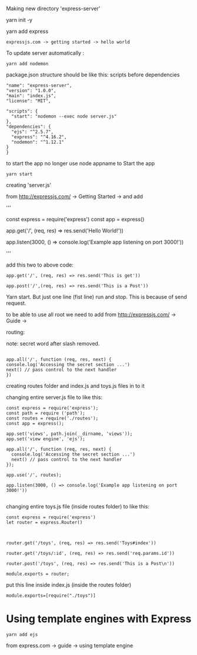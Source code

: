 Making new directory 'express-server'

yarn init -y

yarn add express

```
expressjs.com -> getting started -> hello world

```
To update server automatically :

```
yarn add nodemon

```
package.json structure should be like this: scripts before dependencies

```
"name": "express-server",
"version": "1.0.0",
"main": "index.js",
"license": "MIT",

"scripts": {
  "start": "nodemon --exec node server.js"
},
"dependencies": {
  "ejs": "^2.5.7",
  "express": "^4.16.2",
  "nodemon": "^1.12.1"
}
}
```

to start the app no longer use node appname to Start the app

  ```
  yarn start

  ```
  creating 'server.js'

  from http://expressjs.com/ -> Getting Started -> and add

  '''

  const express = require('express')
  const app = express()

  app.get('/', (req, res) => res.send('Hello World!'))

  app.listen(3000, () => console.log('Example app listening on port 3000!'))

  '''

  add this two to above code:

  ```
  app.get('/', (req, res) => res.send('This is get'))

  app.post('/',(req, res) => res.send('This is a Post'))

  ```

  Yarn start. But just one line (fist line) run and stop. This is because of send request.

  to be able to use all root we need to add from http://expressjs.com/ -> Guide ->

  routing:

  note: secret word after slash removed.

  ```

  app.all('/', function (req, res, next) {
  console.log('Accessing the secret section ...')
  next() // pass control to the next handler
  })

  ```
creating routes folder and index.js and toys.js files in to it

changing entire server.js file to like this:

```
const express = require('express');
const path = require ('path');
const routes = require('./routes');
const app = express();

app.set('views', path.join(__dirname, 'views'));
app.set('view engine', 'ejs');

app.all('/', function (req, res, next) {
  console.log('Accessing the secret section ...')
  next() // pass control to the next handler
});

app.use('/', routes);

app.listen(3000, () => console.log('Example app listening on port 3000!'))


```
changing entire toys.js file (inside routes folder) to like this:

```
const express = require('express')
let router = express.Router()



router.get('/toys', (req, res) => res.send('Toys#index'))

router.get('/toys/:id', (req, res) => res.send('req.params.id'))

router.post('/toys', (req, res) => res.send('This is a Post\n'))

module.exports = router;

```

put this line inside index.js (inside the routes folder)

```
module.exports=[require("./toys")]

```

# Using template engines with Express

```
yarn add ejs

```

from express.com -> guide -> using template engine
